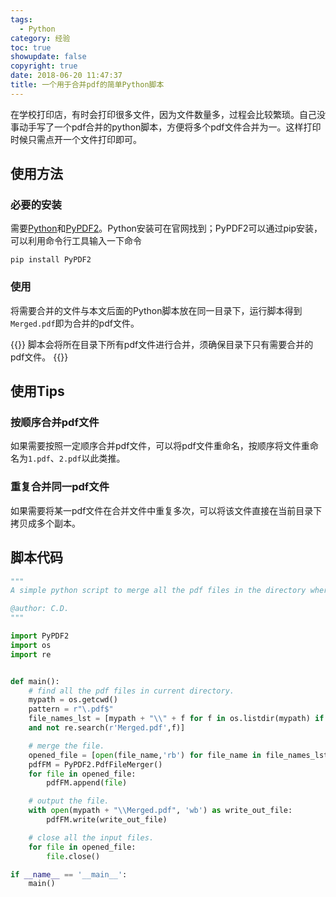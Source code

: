 ```yaml
---
tags:
  - Python
category: 经验
toc: true
showupdate: false
copyright: true
date: 2018-06-20 11:47:37
title: 一个用于合并pdf的简单Python脚本
---
```

在学校打印店，有时会打印很多文件，因为文件数量多，过程会比较繁琐。自己没事动手写了一个pdf合并的python脚本，方便将多个pdf文件合并为一。这样打印时候只需点开一个文件打印即可。 

<!--more-->

## 使用方法 

### 必要的安装

需要[Python](https://www.python.org/)和[PyPDF2](https://github.com/mstamy2/PyPDF2)。Python安装可在官网找到；PyPDF2可以通过pip安装，可以利用命令行工具输入一下命令

```
pip install PyPDF2
```

### 使用

将需要合并的文件与本文后面的Python脚本放在同一目录下，运行脚本得到`Merged.pdf`即为合并的pdf文件。

{{<info>}}
脚本会将所在目录下所有pdf文件进行合并，须确保目录下只有需要合并的pdf文件。
{{</info>}}

## 使用Tips

### 按顺序合并pdf文件

如果需要按照一定顺序合并pdf文件，可以将pdf文件重命名，按顺序将文件重命名为`1.pdf`、`2.pdf`以此类推。

### 重复合并同一pdf文件

如果需要将某一pdf文件在合并文件中重复多次，可以将该文件直接在当前目录下拷贝成多个副本。

## 脚本代码

```python
"""
A simple python script to merge all the pdf files in the directory where this script is located.

@author: C.D.
"""

import PyPDF2
import os
import re


def main():
    # find all the pdf files in current directory.
    mypath = os.getcwd()
    pattern = r"\.pdf$"
    file_names_lst = [mypath + "\\" + f for f in os.listdir(mypath) if re.search(pattern, f, re.IGNORECASE) 
    and not re.search(r'Merged.pdf',f)]

    # merge the file.
    opened_file = [open(file_name,'rb') for file_name in file_names_lst]
    pdfFM = PyPDF2.PdfFileMerger()
    for file in opened_file:
        pdfFM.append(file)

    # output the file.
    with open(mypath + "\\Merged.pdf", 'wb') as write_out_file:
        pdfFM.write(write_out_file)

    # close all the input files.
    for file in opened_file:
        file.close()

if __name__ == '__main__':
    main()
```